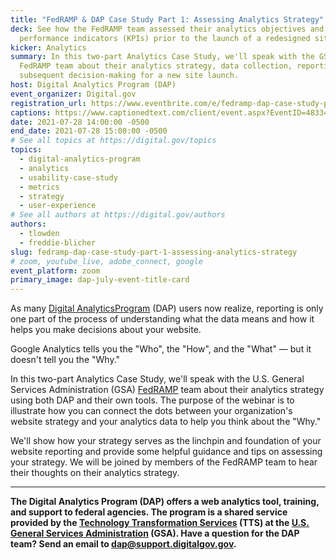 ```yaml
---
title: "FedRAMP & DAP Case Study Part 1: Assessing Analytics Strategy"
deck: See how the FedRAMP team assessed their analytics objectives and key
  performance indicators (KPIs) prior to the launch of a redesigned site.
kicker: Analytics
summary: In this two-part Analytics Case Study, we'll speak with the GSA’s
  FedRAMP team about their analytics strategy, data collection, reporting, and
  subsequent decision-making for a new site launch.
host: Digital Analytics Program (DAP)
event_organizer: Digital.gov
registration_url: https://www.eventbrite.com/e/fedramp-dap-case-study-part-1-assessing-analytics-strategy-tickets-162584680155
captions: https://www.captionedtext.com/client/event.aspx?EventID=4833420&CustomerID=321
date: 2021-07-28 14:00:00 -0500
end_date: 2021-07-28 15:00:00 -0500
# See all topics at https://digital.gov/topics
topics:
  - digital-analytics-program
  - analytics
  - usability-case-study
  - metrics
  - strategy
  - user-experience
# See all authors at https://digital.gov/authors
authors:
  - tlowden
  - freddie-blicher
slug: fedramp-dap-case-study-part-1-assessing-analytics-strategy
# zoom, youtube_live, adobe_connect, google
event_platform: zoom
primary_image: dap-july-event-title-card
---
```

As many [Digital AnalyticsProgram](https://digital.gov/guides/dap/) (DAP) users now realize, reporting is only one part of the process of understanding what the data means and how it helps you make decisions about your website.

Google Analytics tells you the "Who", the "How", and the "What" — but it doesn't tell you the "Why."

In this two-part Analytics Case Study, we'll speak with the U.S. General Services Administration (GSA) [FedRAMP](https://www.fedramp.gov/) team about their analytics strategy using both DAP and their own tools. The purpose of the webinar is to illustrate how you can connect the dots between your organization's website strategy and your analytics data to help you think about the "Why."

We'll show how your strategy serves as the linchpin and foundation of your website reporting and provide some helpful guidance and tips on assessing your strategy. We will be joined by members of the FedRAMP team to hear their thoughts on their analytics strategy.

---
**The Digital Analytics Program (DAP) offers a web analytics tool, training, and support to federal agencies. The program is a shared service provided by the [Technology Transformation Services](http://www.gsa.gov/tts) (TTS) at the [U.S. General Services Administration](https://www.gsa.gov/) (GSA). Have a question for the DAP team? Send an email to dap@support.digitalgov.gov.**